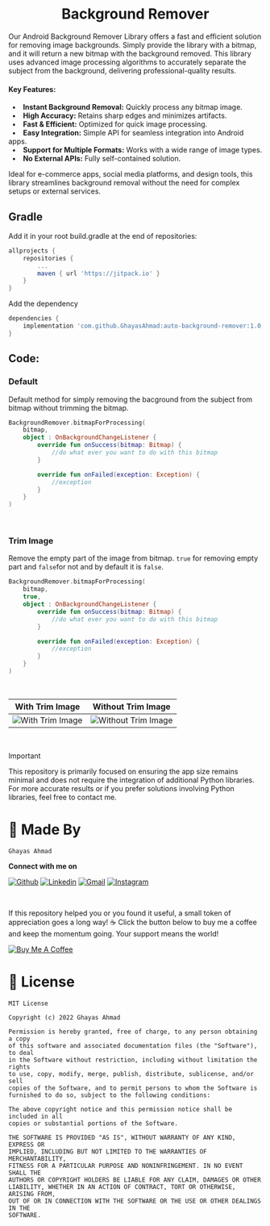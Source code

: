 <h1 align="center">Background Remover</h1>

Our Android Background Remover Library offers a fast and efficient solution for removing image backgrounds. Simply provide the library with a bitmap, and it will return a new bitmap with the background removed. This library uses advanced image processing algorithms to accurately separate the subject from the background, delivering professional-quality results.

#### Key Features:
&ensp;•&emsp;**Instant Background Removal:** Quickly process any bitmap image.\
&ensp;•&emsp;**High Accuracy:** Retains sharp edges and minimizes artifacts.\
&ensp;•&emsp;**Fast & Efficient:** Optimized for quick image processing.\
&ensp;•&emsp;**Easy Integration:** Simple API for seamless integration into Android apps.\
&ensp;•&emsp;**Support for Multiple Formats:** Works with a wide range of image types.\
&ensp;•&emsp;**No External APIs:** Fully self-contained solution.

Ideal for e-commerce apps, social media platforms, and design tools, this library streamlines background removal without the need for complex setups or external services.
## Gradle

Add it in your root build.gradle at the end of repositories:

```groovy
allprojects {
    repositories {
        ...
        maven { url 'https://jitpack.io' }
    }
}
```

Add the dependency

```groovy
dependencies {
    implementation 'com.github.GhayasAhmad:auto-background-remover:1.0.3'
}
```

## Code:

### Default

Default method for simply removing the bacground from the subject from bitmap without trimming the
bitmap.

```kotlin
BackgroundRemover.bitmapForProcessing(
    bitmap,
    object : OnBackgroundChangeListener {
        override fun onSuccess(bitmap: Bitmap) {
            //do what ever you want to do with this bitmap
        }

        override fun onFailed(exception: Exception) {
            //exception
        }
    }
)

```


</br>

### Trim Image

Remove the empty part of the image from bitmap. `true` for removing empty part and `false`for not
and by default it is `false`.

```kotlin
BackgroundRemover.bitmapForProcessing(
    bitmap,
    true,
    object : OnBackgroundChangeListener {
        override fun onSuccess(bitmap: Bitmap) {
            //do what ever you want to do with this bitmap
        }

        override fun onFailed(exception: Exception) {
            //exception
        }
    }
)

```
</br>

| With Trim Image | Without Trim Image |
| :---: | :---: |
| ![With Trim Image](https://user-images.githubusercontent.com/65961727/189539901-fd0270df-a63f-41df-a810-598805301661.gif) | ![Without Trim Image](https://user-images.githubusercontent.com/65961727/189538271-6e4658f5-cc08-45c9-a876-e13a54c2140f.gif) |

</br>

> [!important]
> This repository is primarily focused on ensuring the app size remains minimal and does not require the integration of additional Python libraries. For more accurate results or if you prefer solutions involving Python libraries, feel free to contact me.


# 👨 Made By

`Ghayas Ahmad`

**Connect with me on**
</br>

[![Github](https://img.shields.io/badge/-Github-000?style=flat&logo=Github&logoColor=white)](https://github.com/GhayasAhmad)
[![Linkedin](https://img.shields.io/badge/-LinkedIn-blue?style=flat&logo=Linkedin&logoColor=white)](https://www.linkedin.com/in/ghayasahmad47/)
[![Gmail](https://img.shields.io/badge/-Gmail-c14438?style=flat&logo=Gmail&logoColor=white)](mailto:sheikhghayas47@gmail.com)
[![Instagram](https://img.shields.io/badge/Instagram-%23E4405F.svg?style=flat&logo=Instagram&logoColor=white)](https://www.instagram.com/gcodes._/)

</br>

If this repository helped you or you found it useful, a small token of appreciation goes a long way! ☕ Click the button below to buy me a coffee and keep the momentum going. Your support means the world!

<a href="https://www.buymeacoffee.com/ghayas" target="_blank"><img src="https://www.buymeacoffee.com/assets/img/custom_images/orange_img.png" alt="Buy Me A Coffee" style="height: auto !important;width: auto !important;" ></a>

# 📜 License

```
MIT License

Copyright (c) 2022 Ghayas Ahmad

Permission is hereby granted, free of charge, to any person obtaining a copy
of this software and associated documentation files (the "Software"), to deal
in the Software without restriction, including without limitation the rights
to use, copy, modify, merge, publish, distribute, sublicense, and/or sell
copies of the Software, and to permit persons to whom the Software is
furnished to do so, subject to the following conditions:

The above copyright notice and this permission notice shall be included in all
copies or substantial portions of the Software.

THE SOFTWARE IS PROVIDED "AS IS", WITHOUT WARRANTY OF ANY KIND, EXPRESS OR
IMPLIED, INCLUDING BUT NOT LIMITED TO THE WARRANTIES OF MERCHANTABILITY,
FITNESS FOR A PARTICULAR PURPOSE AND NONINFRINGEMENT. IN NO EVENT SHALL THE
AUTHORS OR COPYRIGHT HOLDERS BE LIABLE FOR ANY CLAIM, DAMAGES OR OTHER
LIABILITY, WHETHER IN AN ACTION OF CONTRACT, TORT OR OTHERWISE, ARISING FROM,
OUT OF OR IN CONNECTION WITH THE SOFTWARE OR THE USE OR OTHER DEALINGS IN THE
SOFTWARE.
```

